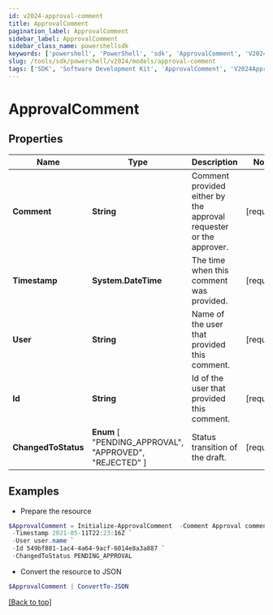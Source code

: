 ```yaml
---
id: v2024-approval-comment
title: ApprovalComment
pagination_label: ApprovalComment
sidebar_label: ApprovalComment
sidebar_class_name: powershellsdk
keywords: ['powershell', 'PowerShell', 'sdk', 'ApprovalComment', 'V2024ApprovalComment'] 
slug: /tools/sdk/powershell/v2024/models/approval-comment
tags: ['SDK', 'Software Development Kit', 'ApprovalComment', 'V2024ApprovalComment']
---
```



# ApprovalComment

## Properties

Name | Type | Description | Notes
------------ | ------------- | ------------- | -------------
**Comment** | **String** | Comment provided either by the approval requester or the approver. | [required]
**Timestamp** | **System.DateTime** | The time when this comment was provided. | [required]
**User** | **String** | Name of the user that provided this comment. | [required]
**Id** | **String** | Id of the user that provided this comment. | [required]
**ChangedToStatus** |  **Enum** [  "PENDING_APPROVAL",    "APPROVED",    "REJECTED" ] | Status transition of the draft. | [required]

## Examples

- Prepare the resource
```powershell
$ApprovalComment = Initialize-ApprovalComment  -Comment Approval comment `
 -Timestamp 2021-05-11T22:23:16Z `
 -User user.name `
 -Id 549bf881-1ac4-4a64-9acf-6014e8a3a887 `
 -ChangedToStatus PENDING_APPROVAL
```

- Convert the resource to JSON
```powershell
$ApprovalComment | ConvertTo-JSON
```


[[Back to top]](#) 

